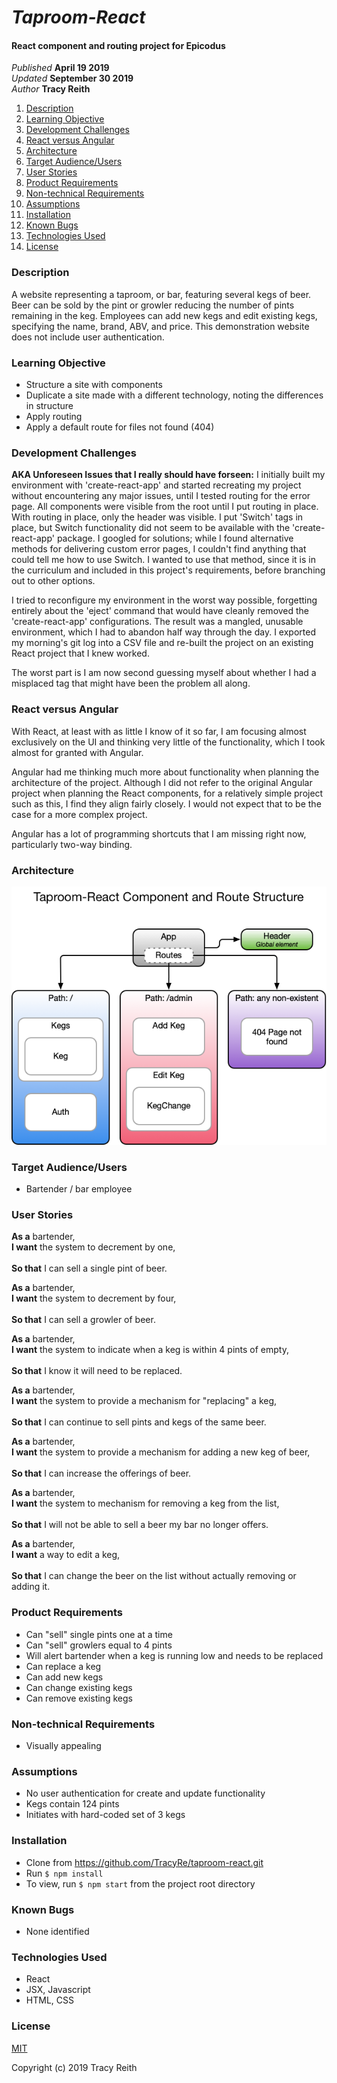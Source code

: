 # _Taproom-React_

#### React component and routing project for Epicodus

_Published_ **April 19 2019**<br>
_Updated_ **September 30 2019**<br>
_Author_ **Tracy Reith**

1. [Description](#description)
1. [Learning Objective](#learning-objective)
1. [Development Challenges](#development-challenges)
1. [React versus Angular](#react-versus-angular)
1. [Architecture](#architecture)
1. [Target Audience/Users](#target-audience/users)
1. [User Stories](#user-stories)
1. [Product Requirements](#product-requirements)
1. [Non-technical Requirements](#non-technical-requirements)
1. [Assumptions](#assumptions)
1. [Installation](#installation)
1. [Known Bugs](#known-bugs)
1. [Technologies Used](#technologies-used)
1. [License](#license)

### Description
A website representing a taproom, or bar, featuring several kegs of beer. Beer can be sold by the pint or growler reducing the number of pints remaining in the keg. Employees can add new kegs and edit existing kegs, specifying the name, brand, ABV, and price. This demonstration website does not include user authentication.

### Learning Objective
* Structure a site with components
* Duplicate a site made with a different technology, noting the differences in structure
* Apply routing
* Apply a default route for files not found (404)

### Development Challenges
**AKA Unforeseen Issues that I really should have forseen:**
I initially built my environment with 'create-react-app' and started recreating my project without encountering any major issues, until I tested routing for the error page. All components were visible from the root until I put routing in place. With routing in place, only the header was visible. I put 'Switch' tags in place, but Switch functionality did not seem to be available with the 'create-react-app' package. I googled for solutions; while I found alternative methods for delivering custom error pages, I couldn't find anything that could tell me how to use Switch. I wanted to use that method, since it is in the curriculum and included in this project's requirements, before branching out to other options.

I tried to reconfigure my environment in the worst way possible, forgetting entirely about the 'eject' command that would have cleanly removed the 'create-react-app' configurations. The result was a mangled, unusable environment, which I had to abandon half way through the day. I exported my morning's git log into a CSV file and re-built the project on an existing React project that I knew worked.

The worst part is I am now second guessing myself about whether I had a misplaced tag that might have been the problem all along.

### React versus Angular
With React, at least with as little I know of it so far, I am focusing almost exclusively on the UI and thinking very little of the functionality, which I took almost for granted with Angular.

Angular had me thinking much more about functionality when planning the architecture of the project. Although I did not refer to the original Angular project when planning the React components, for a relatively simple project such as this, I find they align fairly closely. I would not expect that to be the case for a more complex project.

Angular has a lot of programming shortcuts that I am missing right now, particularly two-way binding.

### Architecture
![Component and Routing Architecture Diagram](./src/assets/taproom-react-structure.png?raw=true "Component and Routing Architecture Diagram")

### Target Audience/Users
* Bartender / bar employee

### User Stories
**As a** bartender,<br>
**I want** the system to decrement by one,<br>  
**So that** I can sell a single pint of beer.

**As a** bartender,<br>
**I want** the system to decrement by four,<br>  
**So that** I can sell a growler of beer.

**As a** bartender,<br>
**I want** the system to indicate when a keg is within 4 pints of empty,<br>  
**So that** I know it will need to be replaced.

**As a** bartender,<br>
**I want** the system to provide a mechanism for "replacing" a keg,<br>  
**So that** I can continue to sell pints and kegs of the same beer.

**As a** bartender,<br>
**I want** the system to provide a mechanism for adding a new keg of beer,<br>  
**So that** I can increase the offerings of beer.

**As a** bartender,<br>
**I want** the system to mechanism for removing a keg from the list,<br>  
**So that** I will not be able to sell a beer my bar no longer offers.

**As a** bartender,<br>
**I want** a way to edit a keg,<br>  
**So that** I can change the beer on the list without actually removing or adding it.


### Product Requirements
* Can "sell" single pints one at a time
* Can "sell" growlers equal to 4 pints
* Will alert bartender when a keg is running low and needs to be replaced
* Can replace a keg
* Can add new kegs
* Can change existing kegs
* Can remove existing kegs

### Non-technical Requirements
* Visually appealing

### Assumptions
* No user authentication for create and update functionality
* Kegs contain 124 pints
* Initiates with hard-coded set of 3 kegs


### Installation
* Clone from https://github.com/TracyRe/taproom-react.git
* Run `$ npm install`
* To view, run `$ npm start` from the project root directory

### Known Bugs
* None identified

### Technologies Used
* React
* JSX, Javascript
* HTML, CSS

### License
[MIT](./LICENSE.txt)

Copyright (c) 2019 Tracy Reith
